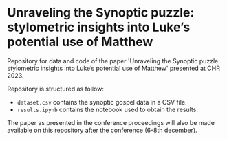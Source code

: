 # Unraveling the Synoptic puzzle: stylometric insights into Luke’s potential use of Matthew

Repository for data and code of the paper 'Unraveling the Synoptic puzzle: stylometric insights into Luke’s potential use of Matthew' presented at CHR 2023.

Repository is structured as follow:
- `dataset.csv` contains the synoptic gospel data in a CSV file.
- `results.ipynb` contains the notebook used to obtain the results.

The paper as presented in the conference proceedings will also be made available on this repository after the conference (6-8th december).